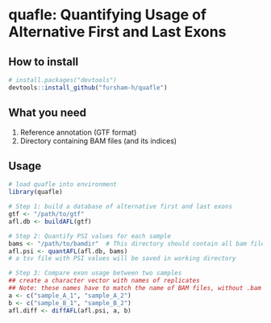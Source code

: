 # **quafle**: Quantifying Usage of Alternative First and Last Exons

## How to install
```r
# install.packages("devtools")
devtools::install_github("fursham-h/quafle")
```

## What you need
1. Reference annotation (GTF format)
2. Directory containing BAM files (and its indices)

## Usage
```r
# load quafle into environment
library(quafle)

# Step 1: build a database of alternative first and last exons
gtf <- "/path/to/gtf"
afl.db <- buildAFL(gtf)

# Step 2: Quantify PSI values for each sample
bams <- "/path/to/bamdir"  # This directory should contain all bam files and its indices
afl.psi <- quantAFL(afl.db, bams)
# a tsv file with PSI values will be saved in working directory

# Step 3: Compare exon usage between two samples
## create a character vector with names of replicates
## Note: these names have to match the name of BAM files, without .bam extension
a <- c("sample_A_1", "sample_A_2")
b <- c("sample_B_1", "sample_B_2")
afl.diff <- diffAFL(afl.psi, a, b)

```


